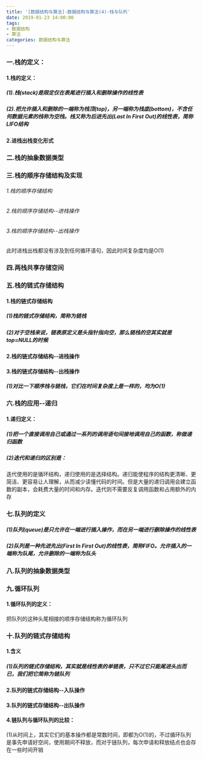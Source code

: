 ```yaml
---
title: '[数据结构与算法]-数据结构与算法(4)-栈与队列'
date: 2019-01-23 14:00:00
tags: 
- 数据结构
- 算法
categories: 数据结构与算法
---
```


### 一.栈的定义：
#### 1.栈的定义：
##### (1).栈(stack)是限定仅在表尾进行插入和删除操作的线性表

##### (2).把允许插入和删除的一端称为栈顶(top)，另一端称为栈底(bottom)，不含任何数据元素的栈称为空栈。栈又称为后进先出(Last In First Out)的线性表，简称LIFO结构
#### 2.进栈出栈变化形式

### 二.栈的抽象数据类型
### 三.栈的顺序存储结构及实现
###### 1.栈的顺序存储结构
###### 2.栈的顺序存储结构--进栈操作
###### 3.栈的顺序存储结构--出栈操作
此时进栈出栈都没有涉及到任何循环语句，因此时间复杂度均是O(1)

### 四.两栈共享存储空间
### 五.栈的链式存储结构
#### 1.栈的链式存储结构
##### (1)栈的链式存储结构，简称为链栈

##### (2)对于空栈来说，链表原定义是头指针指向空，那么链栈的空其实就是top=NULL的时候 

#### 2.栈的链式存储结构--进栈操作
#### 3.栈的链式存储结构--出栈操作
##### (1)对比一下顺序栈与链栈，它们在时间复杂度上是一样的，均为O(1)

### 六.栈的应用--递归
#### 1.递归定义：
##### (1)把一个直接调用自己或通过一系列的调用语句间接地调用自己的函数，称做递归函数

##### (2)迭代和递归的区别是：
迭代使用的是循环结构，递归使用的是选择结构。递归能使程序的结构更清晰、更简洁、更容易让人理解，从而减少读懂代码的时间。但是大量的递归调用会建立函数的副本，会耗费大量的时间和内存。迭代则不需要反复调用函数和占用额外的内存

### 七.队列的定义
##### (1)队列(queue)是只允许在一端进行插入操作，而在另一端进行删除操作的线性表

##### (2)队列是一种先进先出(First In First Out)的线性表，简称FIFO。允许插入的一端称为队尾，允许删除的一端称为队头

### 八.队列的抽象数据类型
### 九.循环队列
#### 1.循环队列的定义：
把队列的这种头尾相接的顺序存储结构称为循环队列

### 十.队列的链式存储结构
#### 1.含义
##### (1)队列的链式存储结构，其实就是线性表的单链表，只不过它只能尾进头出而已，我们把它简称为链队列
#### 2.队列的链式存储结构--入队操作
#### 3.队列的链式存储结构--出队操作
#### 4.链队列与循环队列的比较：
(1)从时间上，其实它们的基本操作都是常数时间，即都为O(1)的，不过循环队列是事先申请好空间，使用期间不释放，而对于链队列，每次申请和释放结点也会存在一些时间开销

